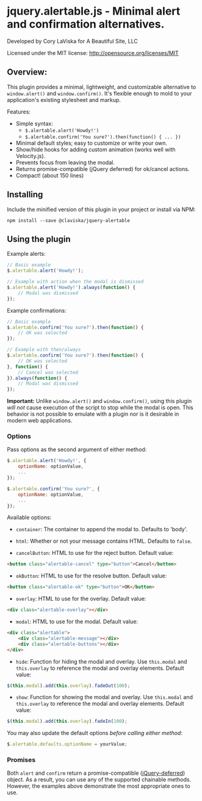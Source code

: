 # jquery.alertable.js - Minimal alert and confirmation alternatives.

Developed by Cory LaViska for A Beautiful Site, LLC

Licensed under the MIT license: http://opensource.org/licenses/MIT

## Overview:

This plugin provides a minimal, lightweight, and customizable alternative to `window.alert()` and `window.confirm()`. It's flexible enough to mold to your application's existing stylesheet and markup.

Features:

- Simple syntax:
    - `$.alertable.alert('Howdy!')`
    - `$.alertable.confirm('You sure?').then(function() { ... })`
- Minimal default styles; easy to customize or write your own.
- Show/hide hooks for adding custom animation (works well with Velocity.js).
- Prevents focus from leaving the modal.
- Returns promise-compatible (jQuery deferred) for ok/cancel actions.
- Compact! (about 150 lines)

## Installing

Include the minified version of this plugin in your project or install via NPM:

```
npm install --save @claviska/jquery-alertable
```

## Using the plugin

Example alerts:

```javascript
// Basic example
$.alertable.alert('Howdy!');

// Example with action when the modal is dismissed
$.alertable.alert('Howdy!').always(function() {
    // Modal was dismissed
});
```

Example confirmations:

```javascript
// Basic example
$.alertable.confirm('You sure?').then(function() {
    // OK was selected
});

// Example with then/always
$.alertable.confirm('You sure?').then(function() {
    // OK was selected
}, function() {
    // Cancel was selected
}).always(function() {
    // Modal was dismissed
});
```

**Important:** Unlike `window.alert()` and `window.confirm()`, using this plugin *will not* cause execution of the script to stop while the modal is open. This behavior is not possible to emulate with a plugin nor is it desirable in modern web applications.

### Options

Pass options as the second argument of either method:

```javascript
$.alertable.alert('Howdy!', {
    optionName: optionValue,
    ...
});

$.alertable.confirm('You sure?', {
    optionName: optionValue,
    ...
});
```

Available options:

- `container`: The container to append the modal to. Defaults to 'body'.

- `html`: Whether or not your message contains HTML. Defaults to `false`.

- `cancelButton`: HTML to use for the reject button. Default value:
```html
<button class="alertable-cancel" type="button">Cancel</button>
```

- `okButton`: HTML to use for the resolve button. Default value:
```html
<button class="alertable-ok" type="button">OK</button>
```

- `overlay`: HTML to use for the overlay. Default value:
```html
<div class="alertable-overlay"></div>
```

- `modal`: HTML to use for the modal. Default value:
```html
<div class="alertable">
    <div class="alertable-message"></div>
    <div class="alertable-buttons"></div>
</div>
```

- `hide`: Function for hiding the modal and overlay. Use `this.modal` and `this.overlay` to reference the modal and overlay elements. Default value:
```javascript
$(this.modal).add(this.overlay).fadeOut(100);
```

- `show`: Function for showing the modal and overlay. Use `this.modal` and `this.overlay` to reference the modal and overlay elements. Default value:
```javascript
$(this.modal).add(this.overlay).fadeIn(100);
```

You may also update the default options *before calling either method*:

```javascript
$.alertable.defaults.optionName = yourValue;
```

### Promises

Both `alert` and `confirm` return a promise-compatible ([jQuery-deferred](https://api.jquery.com/jquery.deferred/)) object. As a result, you can use any of the supported chainable methods. However, the examples above demonstrate the most appropriate ones to use.